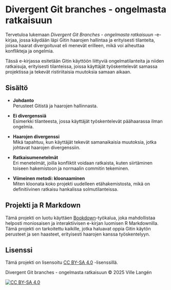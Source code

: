 # Divergent Git branches - ongelmasta ratkaisuun

Tervetuloa lukemaan *Divergent Git Branches - ongelmasta ratkaisuun* -e-kirjaa, jossa käydään läpi Gitin haarojen hallintaa ja erityisesti tilanteita, joissa haarat divergoituvat eli menevät erilleen, mikä voi aiheuttaa konflikteja ja ongelmia.

Tässä e-kirjassa esitetään Gitin käyttöön liittyviä ongelmatilanteita ja niiden ratkaisuja, erityisesti tilanteissa, joissa käyttäjät työskentelevät samassa projektissa ja tekevät ristiriitaisia muutoksia samaan aikaan.

## Sisältö

- **Johdanto**  
   Perusteet Gitistä ja haarojen hallinnasta.
   
- **Ei divergenssiä**  
   Esimerkki tilanteesta, jossa käyttäjät työskentelevät päähaarassa ilman ongelmia.
   
- **Haarojen divergenssi**  
   Mikä tapahtuu, kun käyttäjät tekevät samanaikaisia muutoksia, jotka johtavat haarojen divergenssiin.

- **Ratkaisumenetelmät**  
   Eri menetelmät, joilla konfliktit voidaan ratkaista, kuten siirtäminen toiseen hakemistoon ja normaalin commitin tekeminen.

- **Viimeinen metodi: kloonaaminen**  
   Miten kloonata koko projekti uudelleen etähakemistosta, mikä on definitiivinen ratkaisu hankalissa solmutilanteissa.

## Projekti ja R Markdown

Tämä projekti on luotu käyttäen [Bookdown](https://bookdown.org/)-työkalua, joka mahdollistaa helposti moniosaisen ja interaktiivisen e-kirjan luomisen R Markdownilla. Tämä projekti on tarkoitettu kaikille, jotka haluavat oppia Gitin käytön perusteet ja sen haasteet, erityisesti haarojen kanssa työskentelyyn.
 
 ## Lisenssi

Tämä projekti on lisensoitu [CC BY-SA 4.0](https://creativecommons.org/licenses/by-sa/4.0/) -lisenssillä.

Divergent Git branches - ongelmasta ratkaisuun © 2025 Ville Langén

[![CC BY-SA 4.0](https://licensebuttons.net/l/by-sa/4.0/88x31.png)](https://creativecommons.org/licenses/by-sa/4.0/)
